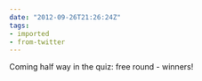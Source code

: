 ```yaml
---
date: "2012-09-26T21:26:24Z"
tags:
- imported
- from-twitter
---
```

Coming half way in the quiz: free round - winners!
